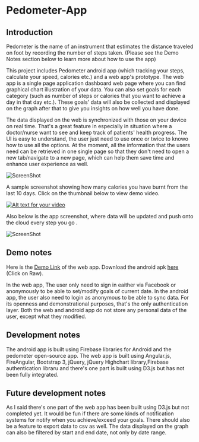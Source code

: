 Pedometer-App
=============

Introduction 
-------
Pedometer is the name of an instrument that estimates the distance traveled on foot by recording the number of steps taken. (Please see the Demo Notes section below to learn more about how to use the app)

This project includes Pedometer android app (which tracking your steps, calculate your speed, calories etc.) and a web app's prototype. The web app is a single page application dashboard web page where you can find graphical chart illustration of your data. You can also set goals for each category (such as number of steps or calories that you want to achieve a day in that day etc.). These goals' data will also be collected and displayed on the graph after that to give you insights on how well you have done. 

The data displayed on the web is synchronized  with those on your device on real time. That's a great feature in especially in situation where a doctor/nurse want to see and keep track of patients' health progress. The UI is easy to understand, the user just need to use once or twice to knowo how to use all the options.  At the moment, all the information that the users need can be retrieved in one single page so that they don't need to open a new tab/navigate to a new page, which can help them save time and enhance user experience as well.

![ScreenShot](https://raw.githubusercontent.com/vinhnghi223/Pedometer-App/master/Screenshot-WebDashboard.png)

A sample screenshot showing how many calories you have burnt from the last 10 days. Click on the thumbnail below to view demo video.

[![Alt text for your video](https://raw.githubusercontent.com/vinhnghi223/Pedometer-App/master/Screenshot-Youtube.png)](http://goo.gl/S9762r)

Also below is the app screenshot, where data will be updated and push onto the cloud every step you go .

![ScreenShot](https://raw.githubusercontent.com/vinhnghi223/Pedometer-App/master/Screenshot-AndroidApp.png)

Demo notes
-------
Here is the [Demo Link](http://goo.gl/tuD8Vz) of the web app.
Download the android apk [here](http://goo.gl/THILXx) (Click on Raw).

In the web app, The user only need to sign in eaither via Facebook or anonymously to be able to set/modify goals of current date. In the android app, the user also need to login as anonymous to be able to sync data. For its openness and demonstrational purposes, that's the only authentication layer. Both the web and android app do not store any personal data of the user, except what they modified.

Development notes
-------
The android app is built using Firebase libraries for Android and the pedometer open-source app.
The web app is built using Angular.js, FireAngular, Bootstrap 3, jQuery, jQuery Highchart library,Firebase authentication libraru and there's one part is built using D3.js but has not been fully integrated.

Future development notes
-------
As I said there's one part of the web app has been built using D3.js but not completed yet. 
It would be fun if there are some kinds of notification systems for notify when you achieve/exceed your goals. 
There should also be a feature to export data to csv as well. 
The data displayed on the graph can also be filtered by start and end date, not only by date range.
